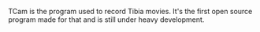 TCam is the program used to record Tibia movies. It's the first open source program made for that and is still under heavy development.